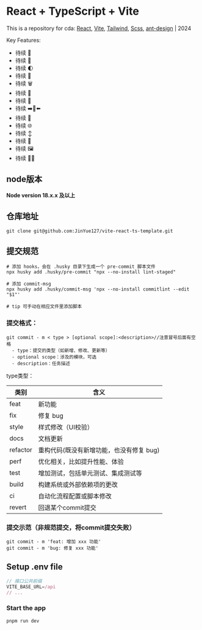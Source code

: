 # React + TypeScript + Vite

This is a repository for cda:
[React](https://react.dev/),
[Vite](https://vitejs.cn/vite3-cn/),
[Tailwind](https://tailwindcss.com/),
[Scss](https://sass-lang.com/),
[ant-design](https://ant-design.antgroup.com/components/overview-cn) | 2024

Key Features:

- 待续 🔗
- 待续 📝
- 待续 🌓
- 待续 🌲
- 待续 🗑️
- 待续 🔐
- 待续 🌠
- 待续 ➡️🔀⬅️
- 待续 📱
- 待续 🌐
- 待续 ↕️
- 待续 🛬
- 待续 🖼️
- 待续 🔄📄

## node版本

**Node version 18.x.x 及以上**

## 仓库地址

```shell
git clone git@github.com:JinYue127/vite-react-ts-template.git
```

## 提交规范

```shell
# 添加 hooks，会在 .husky 目录下生成一个 pre-commit 脚本文件
npx husky add .husky/pre-commit "npx --no-install lint-staged"

# 添加 commit-msg
npx husky add .husky/commit-msg 'npx --no-install commitlint --edit "$1"'

# tip 可手动在相应文件里添加脚本
```

### 提交格式：

```text
git commit - m < type > [optional scope]:<description>//注意冒号后面有空格
  - type：提交的类型（如新增、修改、更新等）
  - optional scope：涉及的模块，可选
  - description：任务描述
```

type类型：

| 类别       | 含义                      |
|----------|-------------------------|
| feat     | 新功能                     |
| fix      | 修复 bug                  |
| style    | 样式修改（UI校验）              |
| docs     | 文档更新                    |
| refactor | 重构代码(既没有新增功能，也没有修复 bug) |
| perf     | 优化相关，比如提升性能、体验          |
| test     | 增加测试，包括单元测试、集成测试等       |
| build    | 构建系统或外部依赖项的更改           |
| ci       | 自动化流程配置或脚本修改            |
| revert   | 回退某个commit提交            |

### 提交示范（非规范提交，将commit提交失败）

```git
git commit - m 'feat: 增加 xxx 功能'
git commit - m 'bug: 修复 xxx 功能'
```

## Setup .env file

```js
// 接口公共前缀
VITE_BASE_URL=/api 
// ...
```

### Start the app

```shell
pnpm run dev
```
